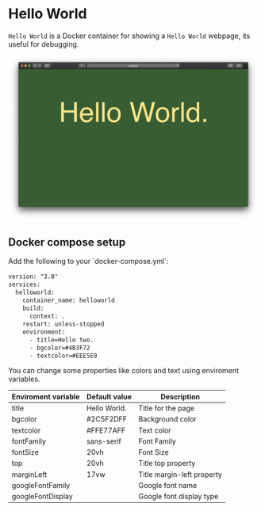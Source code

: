 # Hello World

`Hello World` is a Docker container for showing a `Hello World` webpage, its useful for debugging.

![Screenshot of the app](./screenshot.png)

## Docker compose setup

Add the following to your ´docker-compose.yml`:

```
version: "3.8"
services:
  helloworld:
    container_name: helloworld
    build:
      context: .
    restart: unless-stopped
    environment:
      - title=Hello two.
      - bgcolor=#4B3F72
      - textcolor=#EEE5E9
```

You can change some properties like colors and text using enviroment variables.

Enviroment variable|Default value|Description
-------------------|-------------|-----------
title | Hello World. | Title for the page
bgcolor | #2C5F2DFF | Background color
textcolor | #FFE77AFF | Text color
fontFamily | sans-serif | Font Family
fontSize | 20vh | Font Size
top | 20vh | Title top property
marginLeft | 17vw | Title margin-left property
googleFontFamily  | | Google font name
googleFontDisplay | | Google font display type
